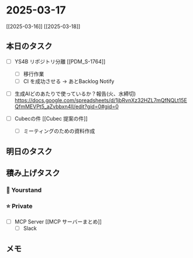 # 2025-03-17

[[2025-03-16]] [[2025-03-18]]

## 本日のタスク

- [ ] YS4B リポジトリ分離 [[PDM_S-1764]]
	- [ ] 移行作業
	- [ ] CI を成功させる -> あとBacklog Notify
- [ ] 生成AIどのあたりで使っているか？報告(火、水締切) https://docs.google.com/spreadsheets/d/1jbRvnXz32HZL7mQfNQLt15EQfmMEVPt5_aZvbbxn4lI/edit?gid=0#gid=0

- [ ] Cubecの件 [[Cubec 提案の件]]
	- [ ] ミーティングのための資料作成

## 明日のタスク

## 積み上げタスク

### 🔵 Yourstand

### ⭐️ Private

- [ ] MCP Server [[MCP サーバーまとめ]]
	- [ ] Slack

## メモ
